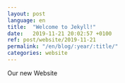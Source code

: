 ```yaml
---
layout: post
language: en
title:  "Welcome to Jekyll!"
date:   2019-11-21 20:02:57 +0100
ref: post/website/2019-11-21 
permalink: "/en/blog/:year/:title/"
categories: website 
---
```


Our new Website
